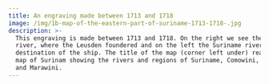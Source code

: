 ```yaml
---
title: An engraving made between 1713 and 1718
image: /img/1b-map-of-the-eastern-part-of-suriname-1713-1718-.jpg
description: >-
  This engraving is made between 1713 and 1718. On the right we see the Maroni
  river, where the Leusden foundered and on the left the Suriname river, planned
  destination of the ship. The title of the map (corner left under) reads : New
  map of Surinam showing the rivers and regions of Suriname, Comowini, Cottica
  and Marawini.
---
```


